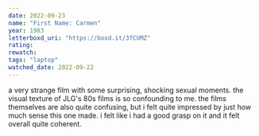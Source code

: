 ```yaml
---
date: 2022-09-23
name: "First Name: Carmen"
year: 1983
letterboxd_uri: "https://boxd.it/3fCUMZ"
rating: 
rewatch: 
tags: "laptop"
watched_date: 2022-09-22
---
```


a very strange film with some surprising, shocking sexual moments. the visual texture of JLG's 80s films is so confounding to me. the films themselves are also quite confusing, but i felt quite impressed by just how much sense this one made. i felt like i had a good grasp on it and it felt overall quite coherent.
